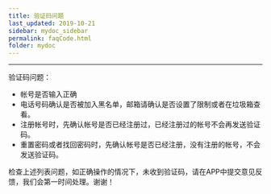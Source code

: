```yaml
---
title: 验证码问题
last_updated: 2019-10-21
sidebar: mydoc_sidebar
permalink: faqCode.html
folder: mydoc
---
```


---

验证码问题：

- 帐号是否输入正确
- 电话号码确认是否被加入黑名单，邮箱请确认是否设置了限制或者在垃圾箱查看。
- 注册帐号时，先确认帐号是否已经注册过，已经注册过的帐号不会再发送验证码。
- 重置密码或者找回密码时，先确认帐号是否已经注册，没有注册的帐号，不会发送验证码。

检查上述列表问题，如正确操作的情况下，未收到验证码，请在APP中提交意见反馈，我们会第一时间处理。谢谢！




